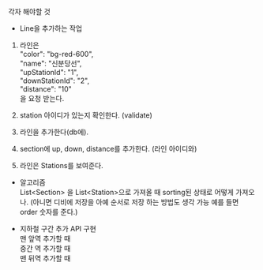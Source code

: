 각자 해야할 것
- Line을 추가하는 작업
1. 라인은     
     "color": "bg-red-600", <br>
     "name": "신분당선", <br>
     "upStationId": "1", <br>
     "downStationId": "2", <br>
     "distance": "10" <br>
     을 요청 받는다.
   
2. station 아이디가 있는지 확인한다. (validate)
3. 라인을 추가한다(db에).
4. section에 up, down, distance를 추가한다. (라인 아이디와)
5. 라인은 Stations를 보여준다.


- 알고리즘   
List\<Section> 을 List\<Station>으로 가져올 때 sorting된 상태로 어떻게 가져오나. (아니면 디비에 저장을 아예 순서로 저장 하는 방법도 생각 가능 예를 들면 order 숫자를 준다.)

- 지하철 구간 추가 API 구현   
  맨 앞역 추가할 때   
  중간 역 추가할 때   
  맨 뒤역 추가할 때